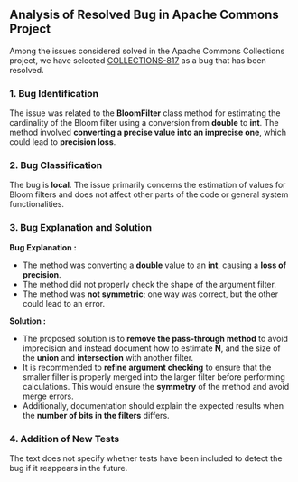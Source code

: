 ## Analysis of Resolved Bug in Apache Commons Project

Among the issues considered solved in the Apache Commons Collections project, we have selected [COLLECTIONS-817](https://issues.apache.org/jira/browse/COLLECTIONS-817?jql=project%20%3D%20COLLECTIONS%20AND%20statusCategory%20%3D%20Done%20ORDER%20BY%20issuetype%20ASC%2C%20status%20ASC%2C%20priority%20ASC%2C%20updated%20DESC) as a bug that has been resolved.

### 1. Bug Identification
The issue was related to the **BloomFilter** class method for estimating the cardinality of the Bloom filter using a conversion from **double** to **int**. The method involved **converting a precise value into an imprecise one**, which could lead to **precision loss**.

### 2. Bug Classification
The bug is **local**. The issue primarily concerns the estimation of values for Bloom filters and does not affect other parts of the code or general system functionalities.

### 3. Bug Explanation and Solution

**Bug Explanation :**
- The method was converting a **double** value to an **int**, causing a **loss of precision**.
- The method did not properly check the shape of the argument filter.
- The method was **not symmetric**; one way was correct, but the other could lead to an error.

**Solution :**
- The proposed solution is to **remove the pass-through method** to avoid imprecision and instead document how to estimate **N**, and the size of the **union** and **intersection** with another filter.
- It is recommended to **refine argument checking** to ensure that the smaller filter is properly merged into the larger filter before performing calculations. This would ensure the **symmetry** of the method and avoid merge errors.
- Additionally, documentation should explain the expected results when the **number of bits in the filters** differs.

### 4. Addition of New Tests
The text does not specify whether tests have been included to detect the bug if it reappears in the future.
